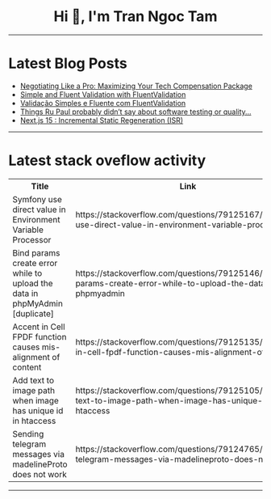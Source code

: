 <h1 align="center">Hi 👋, I'm Tran Ngoc Tam</h1>

---

# Latest Blog Posts 
<!-- BLOG-POST-LIST:START -->
- [Negotiating Like a Pro: Maximizing Your Tech Compensation Package](https://dev.to/techbalance_collective/negotiating-like-a-pro-maximizing-your-tech-compensation-package-38ed)
- [Simple and Fluent Validation with FluentValidation](https://dev.to/juarezasjunior/simple-and-fluent-validation-with-fluentvalidation-5014)
- [Validação Simples e Fluente com FluentValidation](https://dev.to/juarezasjunior/validacao-simples-e-fluente-com-fluentvalidation-cj0)
- [Things Ru Paul probably didn’t say about software testing or quality…](https://dev.to/ajparadith/things-ru-paul-probably-didnt-say-about-software-testing-or-quality-5goc)
- [Next.js 15 : Incremental Static Regeneration &lpar;ISR&rpar;](https://dev.to/sonaykara/nextjs-15-incremental-static-regeneration-isr-2jkm)
<!-- BLOG-POST-LIST:END -->

---

# Latest stack oveflow activity
<table>
  <tr><th>Title</th><th>Link</th></tr>
  <!-- STACKOVERFLOW:START --><tr><td>Symfony use direct value in Environment Variable Processor</td><td>https://stackoverflow.com/questions/79125167/symfony-use-direct-value-in-environment-variable-processor</td></tr><tr><td>Bind params create error while to upload the data in phpMyAdmin [duplicate]</td><td>https://stackoverflow.com/questions/79125146/bind-params-create-error-while-to-upload-the-data-in-phpmyadmin</td></tr><tr><td>Accent in Cell FPDF function causes mis-alignment of content</td><td>https://stackoverflow.com/questions/79125135/accent-in-cell-fpdf-function-causes-mis-alignment-of-content</td></tr><tr><td>Add text to image path when image has unique id in htaccess</td><td>https://stackoverflow.com/questions/79125105/add-text-to-image-path-when-image-has-unique-id-in-htaccess</td></tr><tr><td>Sending telegram messages via madelineProto does not work</td><td>https://stackoverflow.com/questions/79124765/sending-telegram-messages-via-madelineproto-does-not-work</td></tr><!-- STACKOVERFLOW:END -->
</table>

---


